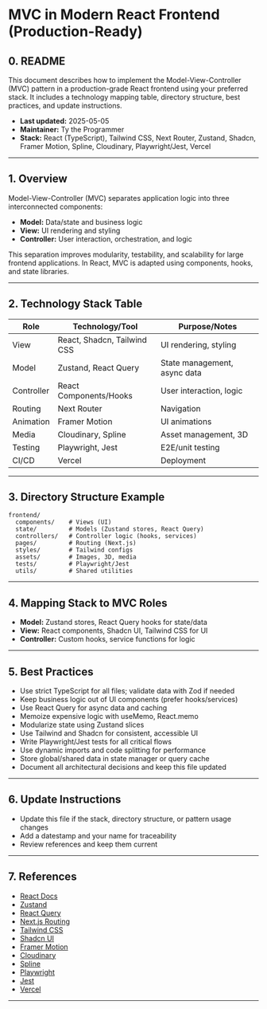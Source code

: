 # MVC in Modern React Frontend (Production-Ready)

## 0. README

This document describes how to implement the Model-View-Controller (MVC) pattern in a production-grade React frontend using your preferred stack. It includes a technology mapping table, directory structure, best practices, and update instructions.

- **Last updated:** 2025-05-05
- **Maintainer:** Ty the Programmer
- **Stack:** React (TypeScript), Tailwind CSS, Next Router, Zustand, Shadcn, Framer Motion, Spline, Cloudinary, Playwright/Jest, Vercel

---

## 1. Overview

Model-View-Controller (MVC) separates application logic into three interconnected components:

- **Model:** Data/state and business logic
- **View:** UI rendering and styling
- **Controller:** User interaction, orchestration, and logic

This separation improves modularity, testability, and scalability for large frontend applications. In React, MVC is adapted using components, hooks, and state libraries.

---

## 2. Technology Stack Table

| Role       | Technology/Tool             | Purpose/Notes                |
| ---------- | --------------------------- | ---------------------------- |
| View       | React, Shadcn, Tailwind CSS | UI rendering, styling        |
| Model      | Zustand, React Query        | State management, async data |
| Controller | React Components/Hooks      | User interaction, logic      |
| Routing    | Next Router                 | Navigation                   |
| Animation  | Framer Motion               | UI animations                |
| Media      | Cloudinary, Spline          | Asset management, 3D         |
| Testing    | Playwright, Jest            | E2E/unit testing             |
| CI/CD      | Vercel                      | Deployment                   |

---

## 3. Directory Structure Example

```text
frontend/
  components/    # Views (UI)
  state/         # Models (Zustand stores, React Query)
  controllers/   # Controller logic (hooks, services)
  pages/         # Routing (Next.js)
  styles/        # Tailwind configs
  assets/        # Images, 3D, media
  tests/         # Playwright/Jest
  utils/         # Shared utilities
```

---

## 4. Mapping Stack to MVC Roles

- **Model:** Zustand stores, React Query hooks for state/data
- **View:** React components, Shadcn UI, Tailwind CSS for UI
- **Controller:** Custom hooks, service functions for logic

---

## 5. Best Practices

- Use strict TypeScript for all files; validate data with Zod if needed
- Keep business logic out of UI components (prefer hooks/services)
- Use React Query for async data and caching
- Memoize expensive logic with useMemo, React.memo
- Modularize state using Zustand slices
- Use Tailwind and Shadcn for consistent, accessible UI
- Write Playwright/Jest tests for all critical flows
- Use dynamic imports and code splitting for performance
- Store global/shared data in state manager or query cache
- Document all architectural decisions and keep this file updated

---

## 6. Update Instructions

- Update this file if the stack, directory structure, or pattern usage changes
- Add a datestamp and your name for traceability
- Review references and keep them current

---

## 7. References

- [React Docs](https://react.dev/)
- [Zustand](https://docs.pmnd.rs/zustand/getting-started/introduction)
- [React Query](https://tanstack.com/query/v4/)
- [Next.js Routing](https://nextjs.org/docs/routing/introduction)
- [Tailwind CSS](https://tailwindcss.com/)
- [Shadcn UI](https://ui.shadcn.com/)
- [Framer Motion](https://www.framer.com/motion/)
- [Cloudinary](https://cloudinary.com/)
- [Spline](https://spline.design/)
- [Playwright](https://playwright.dev/)
- [Jest](https://jestjs.io/)
- [Vercel](https://vercel.com/)

---

<!-- ! All technologies/tools explicitly mapped. todo: Update if stack changes. ! This doc is production-ready as of 2025-05-05. Maintainer: Ty the Programmer -->
